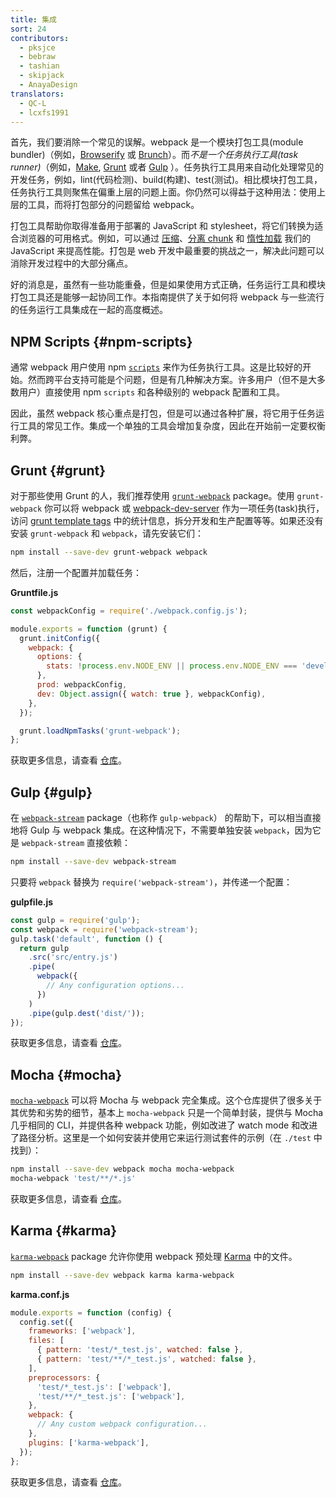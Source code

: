 ```yaml
---
title: 集成
sort: 24
contributors:
  - pksjce
  - bebraw
  - tashian
  - skipjack
  - AnayaDesign
translators:
  - QC-L
  - lcxfs1991
---
```


首先，我们要消除一个常见的误解。webpack 是一个模块打包工具(module bundler)（例如，[Browserify](http://browserify.org/) 或 [Brunch](https://brunch.io/)）。而*不是一个任务执行工具(task runner)*（例如，[Make](https://www.gnu.org/software/make/), [Grunt](https://gruntjs.com/) 或者 [Gulp](https://gulpjs.com/) ）。任务执行工具用来自动化处理常见的开发任务，例如，lint(代码检测)、build(构建)、test(测试)。相比模块打包工具，任务执行工具则聚焦在偏重上层的问题上面。你仍然可以得益于这种用法：使用上层的工具，而将打包部分的问题留给 webpack。

打包工具帮助你取得准备用于部署的 JavaScript 和 stylesheet，将它们转换为适合浏览器的可用格式。例如，可以通过 [压缩](/plugins/terser-webpack-plugin)、[分离 chunk](/guides/code-splitting) 和 [惰性加载](/guides/lazy-loading) 我们的 JavaScript 来提高性能。打包是 web 开发中最重要的挑战之一，解决此问题可以消除开发过程中的大部分痛点。

好的消息是，虽然有一些功能重叠，但是如果使用方式正确，任务运行工具和模块打包工具还是能够一起协同工作。本指南提供了关于如何将 webpack 与一些流行的任务运行工具集成在一起的高度概述。

## NPM Scripts {#npm-scripts}

通常 webpack 用户使用 npm [`scripts`](https://docs.npmjs.com/misc/scripts) 来作为任务执行工具。这是比较好的开始。然而跨平台支持可能是个问题，但是有几种解决方案。许多用户（但不是大多数用户）直接使用 npm `scripts` 和各种级别的 webpack 配置和工具。

因此，虽然 webpack 核心重点是打包，但是可以通过各种扩展，将它用于任务运行工具的常见工作。集成一个单独的工具会增加复杂度，因此在开始前一定要权衡利弊。

## Grunt {#grunt}

对于那些使用 Grunt 的人，我们推荐使用 [`grunt-webpack`](https://www.npmjs.com/package/grunt-webpack) package。使用 `grunt-webpack` 你可以将 webpack 或 [webpack-dev-server](https://github.com/webpack/webpack-dev-server) 作为一项任务(task)执行，访问 [grunt template tags](https://gruntjs.com/api/grunt.template) 中的统计信息，拆分开发和生产配置等等。如果还没有安装 `grunt-webpack` 和 `webpack`，请先安装它们：

```bash
npm install --save-dev grunt-webpack webpack
```

然后，注册一个配置并加载任务：

**Gruntfile.js**

```js
const webpackConfig = require('./webpack.config.js');

module.exports = function (grunt) {
  grunt.initConfig({
    webpack: {
      options: {
        stats: !process.env.NODE_ENV || process.env.NODE_ENV === 'development',
      },
      prod: webpackConfig,
      dev: Object.assign({ watch: true }, webpackConfig),
    },
  });

  grunt.loadNpmTasks('grunt-webpack');
};
```

获取更多信息，请查看 [仓库](https://github.com/webpack-contrib/grunt-webpack)。

## Gulp {#gulp}

在 [`webpack-stream`](https://github.com/shama/webpack-stream) package（也称作 `gulp-webpack`） 的帮助下，可以相当直接地将 Gulp 与 webpack 集成。在这种情况下，不需要单独安装 `webpack`，因为它是 `webpack-stream` 直接依赖：

```bash
npm install --save-dev webpack-stream
```

只要将 `webpack` 替换为 `require('webpack-stream')`，并传递一个配置：

**gulpfile.js**

```js
const gulp = require('gulp');
const webpack = require('webpack-stream');
gulp.task('default', function () {
  return gulp
    .src('src/entry.js')
    .pipe(
      webpack({
        // Any configuration options...
      })
    )
    .pipe(gulp.dest('dist/'));
});
```

获取更多信息，请查看 [仓库](https://github.com/shama/webpack-stream)。

## Mocha {#mocha}

[`mocha-webpack`](https://github.com/zinserjan/mocha-webpack) 可以将 Mocha 与 webpack 完全集成。这个仓库提供了很多关于其优势和劣势的细节，基本上 `mocha-webpack` 只是一个简单封装，提供与 Mocha 几乎相同的 CLI，并提供各种 webpack 功能，例如改进了 watch mode 和改进了路径分析。这里是一个如何安装并使用它来运行测试套件的示例（在 `./test` 中找到）：

```bash
npm install --save-dev webpack mocha mocha-webpack
mocha-webpack 'test/**/*.js'
```

获取更多信息，请查看 [仓库](https://github.com/zinserjan/mocha-webpack)。

## Karma {#karma}

[`karma-webpack`](https://github.com/webpack-contrib/karma-webpack) package 允许你使用 webpack 预处理 [Karma](https://karma-runner.github.io/1.0/index.html) 中的文件。

```bash
npm install --save-dev webpack karma karma-webpack
```

**karma.conf.js**

```js
module.exports = function (config) {
  config.set({
    frameworks: ['webpack'],
    files: [
      { pattern: 'test/*_test.js', watched: false },
      { pattern: 'test/**/*_test.js', watched: false },
    ],
    preprocessors: {
      'test/*_test.js': ['webpack'],
      'test/**/*_test.js': ['webpack'],
    },
    webpack: {
      // Any custom webpack configuration...
    },
    plugins: ['karma-webpack'],
  });
};
```

获取更多信息，请查看 [仓库](https://github.com/webpack-contrib/karma-webpack)。

